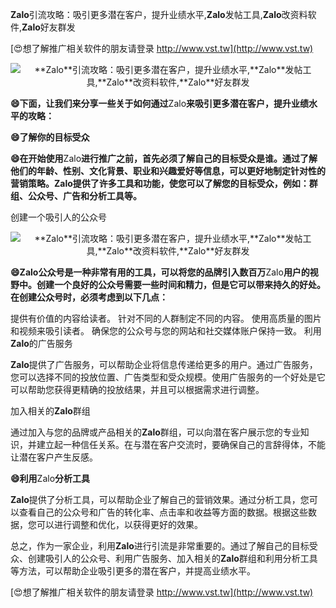**Zalo**引流攻略：吸引更多潜在客户，提升业绩水平,**Zalo**发帖工具,**Zalo**改资料软件,**Zalo**好友群发

[😍想了解推广相关软件的朋友请登录 http://www.vst.tw](http://www.vst.tw)

 <center><img src="https://vst.tw/MP4/tuiguang/png/8.png" alt="**Zalo**引流攻略：吸引更多潜在客户，提升业绩水平,**Zalo**发帖工具,**Zalo**改资料软件,**Zalo**好友群发"></center>

**😄下面，让我们来分享一些关于如何通过**Zalo**来吸引更多潜在客户，提升业绩水平的攻略：**

**😄了解你的目标受众**

**😄在开始使用**Zalo**进行推广之前，首先必须了解自己的目标受众是谁。通过了解他们的年龄、性别、文化背景、职业和兴趣爱好等信息，可以更好地制定针对性的营销策略。**Zalo**提供了许多工具和功能，使您可以了解您的目标受众，例如：群组、公众号、广告和分析工具等。**

创建一个吸引人的公众号

 <center><img src="https://vst.tw/MP4/tuiguang/png/4.png" alt="**Zalo**引流攻略：吸引更多潜在客户，提升业绩水平,**Zalo**发帖工具,**Zalo**改资料软件,**Zalo**好友群发"></center>

**😄**Zalo**公众号是一种非常有用的工具，可以将您的品牌引入数百万**Zalo**用户的视野中。创建一个良好的公众号需要一些时间和精力，但是它可以带来持久的好处。在创建公众号时，必须考虑到以下几点：**

提供有价值的内容给读者。
针对不同的人群制定不同的内容。
使用高质量的图片和视频来吸引读者。
确保您的公众号与您的网站和社交媒体账户保持一致。
利用**Zalo**的广告服务

**Zalo**提供了广告服务，可以帮助企业将信息传递给更多的用户。通过广告服务，您可以选择不同的投放位置、广告类型和受众规模。使用广告服务的一个好处是它可以帮助您获得更精确的投放结果，并且可以根据需求进行调整。

加入相关的**Zalo**群组

通过加入与您的品牌或产品相关的**Zalo**群组，可以向潜在客户展示您的专业知识，并建立起一种信任关系。在与潜在客户交流时，要确保自己的言辞得体，不能让潜在客户产生反感。

**😄利用**Zalo**分析工具**

**Zalo**提供了分析工具，可以帮助企业了解自己的营销效果。通过分析工具，您可以查看自己的公众号和广告的转化率、点击率和收益等方面的数据。根据这些数据，您可以进行调整和优化，以获得更好的效果。

总之，作为一家企业，利用**Zalo**进行引流是非常重要的。通过了解自己的目标受众、创建吸引人的公众号、利用广告服务、加入相关的**Zalo**群组和利用分析工具等方法，可以帮助企业吸引更多的潜在客户，并提高业绩水平。

[😍想了解推广相关软件的朋友请登录 http://www.vst.tw](http://www.vst.tw)



